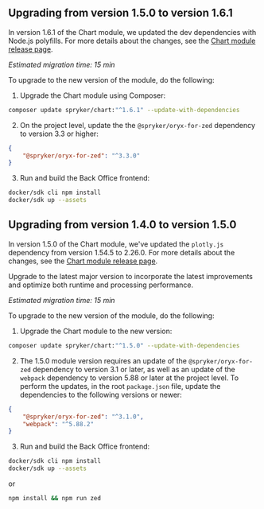 ## Upgrading from version 1.5.0 to version 1.6.1

In version 1.6.1 of the Chart module, we  updated the dev dependencies with Node.js polyfills. For more details about the changes, see the [Chart module release page](https://github.com/spryker/chart/releases).

*Estimated migration time: 15 min*

To upgrade to the new version of the module, do the following:

1. Upgrade the Chart module using Composer:

```bash
composer update spryker/chart:"^1.6.1" --update-with-dependencies
```

2. On the project level, update the the `@spryker/oryx-for-zed` dependency to version 3.3 or higher:

```json
{
    "@spryker/oryx-for-zed": "^3.3.0"
}
```

3. Run and build the Back Office frontend:

```bash
docker/sdk cli npm install
docker/sdk up --assets
```

## Upgrading from version 1.4.0 to version 1.5.0

In version 1.5.0 of the Chart module, we've updated the `plotly.js` dependency from version 1.54.5 to 2.26.0. For more details about the changes, see the [Chart module release page](https://github.com/spryker/chart/releases).

Upgrade to the latest major version to incorporate the latest improvements and optimize both runtime and processing performance.


*Estimated migration time: 15 min*

To upgrade to the new version of the module, do the following:

1. Upgrade the Chart module to the new version:

```bash
composer update spryker/chart:"^1.5.0" --update-with-dependencies
```

2. The 1.5.0 module version requires an update of the `@spryker/oryx-for-zed` dependency to version 3.1 or later, as well as an update of the `webpack` dependency to version 5.88 or later at the project level.
To perform the updates, in the root `package.json` file, update the dependencies to the following versions or newer:

```json
{
    "@spryker/oryx-for-zed": "^3.1.0",
    "webpack": "^5.88.2"
}
```

3. Run and build the Back Office frontend:

```bash
docker/sdk cli npm install
docker/sdk up --assets
```

or

```bash
npm install && npm run zed
```
